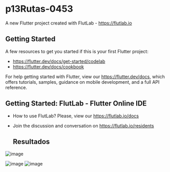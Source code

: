 # p13Rutas-0453

A new Flutter project created with FlutLab - https://flutlab.io

## Getting Started

A few resources to get you started if this is your first Flutter project:

- https://flutter.dev/docs/get-started/codelab
- https://flutter.dev/docs/cookbook

For help getting started with Flutter, view our
https://flutter.dev/docs, which offers tutorials,
samples, guidance on mobile development, and a full API reference.

## Getting Started: FlutLab - Flutter Online IDE

- How to use FlutLab? Please, view our https://flutlab.io/docs
- Join the discussion and conversation on https://flutlab.io/residents

  ## Resultados

![image](https://github.com/aecortega/p13-cisneros-0453/assets/143548446/1af15561-3ec2-4fa4-881f-1a4d2d630f7d)

![image](https://github.com/aecortega/p13-cisneros-0453/assets/143548446/268200bc-37bf-4413-83a6-959468914d1e)
![image](https://github.com/aecortega/p13-cisneros-0453/assets/143548446/63970f37-96c7-445e-8e9f-4729f84a46af)


